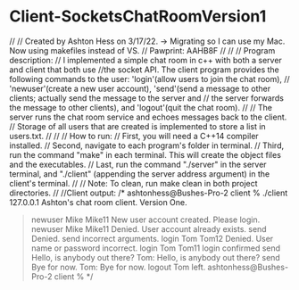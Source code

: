 # Client-SocketsChatRoomVersion1
//
// Created by Ashton Hess on 3/17/22. -> Migrating so I can use my Mac. Now using makefiles instead of VS.
// Pawprint: AAHB8F
//
//
// Program description:
// I implemented a simple chat room in c++ with both a server and client that both use
//the socket API. The client program provides the following commands to the user: 'login'(allow users to join the chat room),
// 'newuser'(create a new user account), 'send'(send a message to other clients; actually send the message to the server and
// the server forwards the message to other clients), and 'logout'(quit the chat room).
//
// The server runs the chat room service and echoes messages back to the client.
// Storage of all users that are created is implemented to store a list in users.txt.
//
//
// How to run:
// First, you will need a C++14 compiler installed.
// Second, navigate to each program's folder in terminal.
// Third, run the command "make" in each terminal. This will create the object files and the executables.
// Last, run the command "./server" in the server terminal, and "./client" (appending the server address argument) in the client's terminal.
//
// Note: To clean, run make clean in both project directories.
//
//Client output:
/*
ashtonhess@Bushes-Pro-2 client % ./client 127.0.0.1
Ashton's chat room client. Version One.
> newuser Mike Mike11
> New user account created. Please login.
> newuser Mike Mike11
> Denied. User account already exists.
> send
> Denied. send incorrect arguments.
> login Tom Tom12
> Denied. User name or password incorrect.
> login Tom Tom11
> login confirmed
> send Hello, is anybody out there?
> Tom: Hello, is anybody out there?
> send Bye for now.
> Tom: Bye for now.
> logout
> Tom left.
ashtonhess@Bushes-Pro-2 client %
 */
